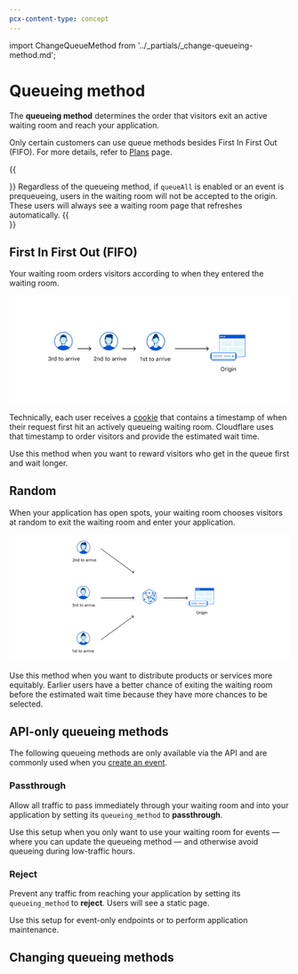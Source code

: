 ```yaml
---
pcx-content-type: concept
---
```


import ChangeQueueMethod from '../_partials/_change-queueing-method.md';

# Queueing method

The **queueing method** determines the order that visitors exit an active waiting room and reach your application.

Only certain customers can use queue methods besides First In First Out (FIFO). For more details, refer to <a href="/plans">Plans</a> page.

{{<Aside type="note" header="Note:">}}
Regardless of the queueing method, if `queueAll` is enabled or an event is prequeueing, users in the waiting room will not be accepted to the origin. These users will always see a waiting room page that refreshes automatically.
{{</Aside>}}

## First In First Out (FIFO)

Your waiting room orders visitors according to when they entered the waiting room.

![FIFO diagram](../static/fifo-queueing-method.png)

Technically, each user receives a [cookie](/reference/waiting-room-cookie) that contains a timestamp of when their request first hit an actively queueing waiting room. Cloudflare uses that timestamp to order visitors and provide the estimated wait time.

Use this method when you want to reward visitors who get in the queue first and wait longer.

## Random

When your application has open spots, your waiting room chooses visitors at random to exit the waiting room and enter your application.

![Random queueing method diagram](../static/random-queueing-method.png)

Use this method when you want to distribute products or services more equitably. Earlier users have a better chance of exiting the waiting room before the estimated wait time because they have more chances to be selected.

## API-only queueing methods

The following queueing methods are only available via the API and are commonly used when you [create an event](/additional-options/create-events).

### Passthrough

Allow all traffic to pass immediately through your waiting room and into your application by setting its `queueing_method` to **passthrough**.

Use this setup when you only want to use your waiting room for events — where you can update the queueing method — and otherwise avoid queueing during low-traffic hours.

### Reject

Prevent any traffic from reaching your application by setting its `queueing_method` to **reject**. Users will see a static page.

Use this setup for event-only endpoints or to perform application maintenance.

## Changing queueing methods

<ChangeQueueMethod />
